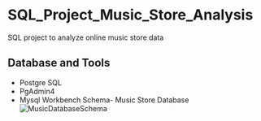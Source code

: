 # SQL_Project_Music_Store_Analysis
SQL project to analyze online music store data


## Database and Tools
* Postgre SQL
* PgAdmin4
* Mysql Workbench
Schema- Music Store Database  
![MusicDatabaseSchema](https://user-images.githubusercontent.com/112153548/213707717-bfc9f479-52d9-407b-99e1-e94db7ae10a3.png)
